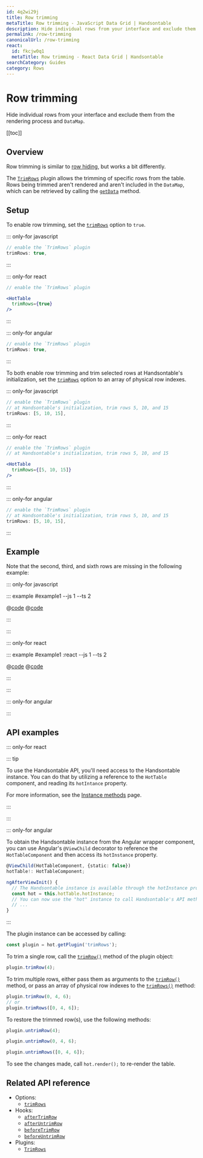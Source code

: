 ```yaml
---
id: 4q2wi29j
title: Row trimming
metaTitle: Row trimming - JavaScript Data Grid | Handsontable
description: Hide individual rows from your interface and exclude them from the rendering process and DataMap. This feature is similar, but not the same, as "hiding rows".
permalink: /row-trimming
canonicalUrl: /row-trimming
react:
  id: fkcjw0q1
  metaTitle: Row trimming - React Data Grid | Handsontable
searchCategory: Guides
category: Rows
---
```


# Row trimming

Hide individual rows from your interface and exclude them from the rendering process and `DataMap`.

[[toc]]

## Overview

Row trimming is similar to [row hiding](@/guides/rows/row-hiding/row-hiding.md), but works a bit differently.

The [`TrimRows`](@/api/trimRows.md) plugin allows the trimming of specific rows from the table. Rows being trimmed aren't rendered and aren't included in the `DataMap`, which can be retrieved by calling the [`getData`](@/api/core.md#getdata) method.

## Setup

To enable row trimming, set the [`trimRows`](@/api/options.md#trimrows) option to `true`.

::: only-for javascript

```js
// enable the `TrimRows` plugin
trimRows: true,
```

:::

::: only-for react

```jsx
// enable the `TrimRows` plugin

<HotTable
  trimRows={true}
/>
```

:::

::: only-for angular

```ts
// enable the `TrimRows` plugin
trimRows: true,
```

:::

To both enable row trimming and trim selected rows at Handsontable's initialization, set the [`trimRows`](@/api/options.md#trimrows) option to an array of physical row indexes.

::: only-for javascript

```js
// enable the `TrimRows` plugin
// at Handsontable's initialization, trim rows 5, 10, and 15
trimRows: [5, 10, 15],
```

:::

::: only-for react

```jsx
// enable the `TrimRows` plugin
// at Handsontable's initialization, trim rows 5, 10, and 15

<HotTable
  trimRows={[5, 10, 15]}
/>
```

:::

::: only-for angular

```ts
// enable the `TrimRows` plugin
// at Handsontable's initialization, trim rows 5, 10, and 15
trimRows: [5, 10, 15],
```

:::

## Example

Note that the second, third, and sixth rows are missing in the following example:

::: only-for javascript

::: example #example1 --js 1 --ts 2

@[code](@/content/guides/rows/row-trimming/javascript/example1.js)
@[code](@/content/guides/rows/row-trimming/javascript/example1.ts)

:::

:::

::: only-for react

::: example #example1 :react --js 1 --ts 2

@[code](@/content/guides/rows/row-trimming/react/example1.jsx)
@[code](@/content/guides/rows/row-trimming/react/example1.tsx)

:::

:::

::: only-for angular

<!-- TODO: angular example example--04-09-01 -->

:::

## API examples

::: only-for react

::: tip

To use the Handsontable API, you'll need access to the Handsontable instance. You can do that by utilizing a reference to the `HotTable` component, and reading its `hotIntance` property.

For more information, see the [Instance methods](@/guides/getting-started/react-methods/react-methods.md) page.

:::

:::

::: only-for angular

To obtain the Handsontable instance from the Angular wrapper component, you can use Angular's `@ViewChild` decorator to reference the `HotTableComponent` and then access its `hotInstance` property.

```ts
@ViewChild(HotTableComponent, {static: false})
hotTable!: HotTableComponent;

ngAfterViewInit() {
  // The Handsontable instance is available through the hotInstance property
  const hot = this.hotTable.hotInstance;
  // You can now use the "hot" instance to call Handsontable's API methods
  // ...
}
```

:::

The plugin instance can be accessed by calling:

```js
const plugin = hot.getPlugin('trimRows');
```

To trim a single row, call the [`trimRow()`](@/api/trimRows.md#trimrow) method of the plugin object:

```js
plugin.trimRow(4);
```
To trim multiple rows, either pass them as arguments to the [`trimRow()`](@/api/trimRows.md#trimrow) method, or pass an array of physical row indexes to the [`trimRows()`](@/api/trimRows.md#trimrows) method:

```js
plugin.trimRow(0, 4, 6);
// or
plugin.trimRows([0, 4, 6]);
```

To restore the trimmed row(s), use the following methods:

```js
plugin.untrimRow(4);
```
```js
plugin.untrimRow(0, 4, 6);
```
```js
plugin.untrimRows([0, 4, 6]);
```

To see the changes made, call `hot.render();` to re-render the table.

## Related API reference

- Options:
  - [`trimRows`](@/api/options.md#trimrows)
- Hooks:
  - [`afterTrimRow`](@/api/hooks.md#aftertrimrow)
  - [`afterUntrimRow`](@/api/hooks.md#afteruntrimrow)
  - [`beforeTrimRow`](@/api/hooks.md#beforetrimrow)
  - [`beforeUntrimRow`](@/api/hooks.md#beforeuntrimrow)
- Plugins:
  - [`TrimRows`](@/api/trimRows.md)

